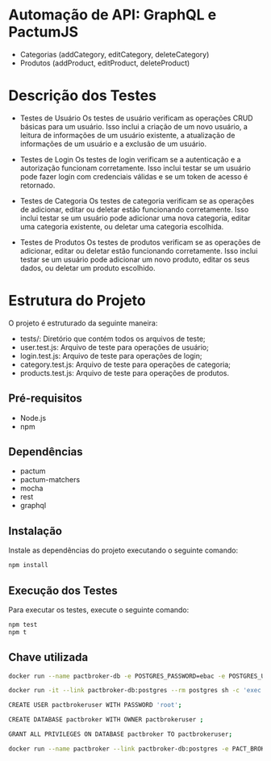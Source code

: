 # Automação de API: GraphQL e PactumJS

- Categorias (addCategory, editCategory, deleteCategory)
- Produtos (addProduct, editProduct, deleteProduct)

# Descrição dos Testes
- Testes de Usuário
    Os testes de usuário verificam as operações CRUD básicas para um usuário. Isso inclui a criação de um novo usuário, a leitura de informações de um usuário existente, a atualização de informações de um usuário e a exclusão de um usuário.

- Testes de Login
    Os testes de login verificam se a autenticação e a autorização funcionam corretamente. Isso inclui testar se um usuário pode fazer login com credenciais válidas e se um token de acesso é retornado.

- Testes de Categoria
    Os testes de categoria verificam se as operações de adicionar, editar ou deletar estão funcionando corretamente. Isso inclui testar se um usuário pode adicionar uma nova categoria, editar uma categoria existente, ou deletar uma categoria escolhida.

- Testes de Produtos
    Os testes de produtos verificam se as operações de adicionar, editar ou deletar estão funcionando corretamente. Isso inclui testar se um usuário pode adicionar um novo produto, editar os seus dados, ou deletar um produto escolhido.

# Estrutura do Projeto
O projeto é estruturado da seguinte maneira:

- tests/: Diretório que contém todos os arquivos de teste;
- user.test.js: Arquivo de teste para operações de usuário;
- login.test.js: Arquivo de teste para operações de login;
- category.test.js: Arquivo de teste para operações de categoria;
- products.test.js: Arquivo de teste para operações de produtos.

## Pré-requisitos

- Node.js
- npm

## Dependências

- pactum
- pactum-matchers
- mocha
- rest
- graphql

## Instalação

Instale as dependências do projeto executando o seguinte comando:

```bash
npm install
```

## Execução dos Testes
Para executar os testes, execute o seguinte comando:
```bash
npm test
npm t
```

## Chave utilizada

```bash
docker run --name pactbroker-db -e POSTGRES_PASSWORD=ebac -e POSTGRES_USER=ebac -e PGDATA=/var/lib/postgresql/data/pgdata -v pgdata:/var/lib/postfresql/data -d postgres

docker run -it --link pactbroker-db:postgres --rm postgres sh -c 'exec psql -h "$POSTGRES_PORT_5432_TCP_ADDR" -p "$POSTGRES_PORT_5432_TCP_PORT" -U ebac'

CREATE USER pactbrokeruser WITH PASSWORD 'root';

CREATE DATABASE pactbroker WITH OWNER pactbrokeruser ;

GRANT ALL PRIVILEGES ON DATABASE pactbroker TO pactbrokeruser;

docker run --name pactbroker --link pactbroker-db:postgres -e PACT_BROKER_DATABASE_USERNAME=pactbrokeruser -e PACT_BROKER_DATABASE_PASSWORD=root -e PACT_BROKER_DATABASE_HOST=postgres -e PACT_BROKER_DATABASE_NAME=pactbroker -d -p 9292:9292 pactfoundation/pact-broker
```